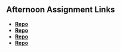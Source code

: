 ## Afternoon Assignment Links

* **[Repo](https://github.com/Josh-Decime/fs-journal)**
* **[Repo](https://github.com/Josh-Decime/<ASSIGNMENT_REPO>)**
* **[Repo](https://github.com/Josh-Decime/<ASSIGNMENT_REPO>)**
* **[Repo](https://github.com/Josh-Decime/<ASSIGNMENT_REPO>)**
